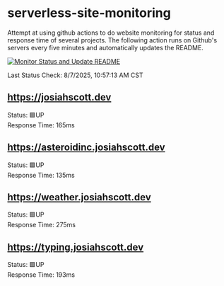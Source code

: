 # serverless-site-monitoring
Attempt at using github actions to do website monitoring for status and response time of several projects. The following action runs on Github's servers every five minutes and automatically updates the README.  

[![Monitor Status and Update README](https://github.com/JosiahSco/serverless-site-monitoring/actions/workflows/monitor.yaml/badge.svg)](https://github.com/JosiahSco/serverless-site-monitoring/actions/workflows/monitor.yaml)

Last Status Check: 8/7/2025, 10:57:13 AM CST

## https://josiahscott.dev
Status: 🟩UP  
Response Time: 165ms

## https://asteroidinc.josiahscott.dev
Status: 🟩UP  
Response Time: 135ms

## https://weather.josiahscott.dev
Status: 🟩UP  
Response Time: 275ms

## https://typing.josiahscott.dev
Status: 🟩UP  
Response Time: 193ms

